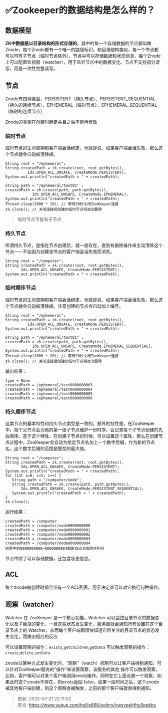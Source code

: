 # ✅Zookeeper的数据结构是怎么样的？

## 数据模型


**ZK中数据是以目录结构的形式存储的**。其中的每一个存储数据的节点都叫做Znode，每个Znode都有一个唯一的路径标识。和目录结构类似，每一个节点都可以可有子节点（临时节点除外）。节点中可以存储数据和状态信息，每个Znode上可以配置监视器（watcher），用于监听节点中的数据变化。节点不支持部分读写，而是一次性完整读写。



## 节点


Znode有四种类型，PERSISTENT（持久节点）、PERSISTENT_SEQUENTIAL（持久的连续节点）、EPHEMERAL（临时节点）、EPHEMERAL_SEQUENTIAL（临时的连续节点）



Znode的类型在创建时确定并且之后不能再修改



### 临时节点


临时节点的生命周期和客户端会话绑定。也就是说，如果客户端会话失效，那么这个节点就会自动被清除掉。



```plain
String root = "/ephemeral";
String createdPath = zk.create(root, root.getBytes(),
          Ids.OPEN_ACL_UNSAFE, CreateMode.PERSISTENT);
System.out.println("createdPath = " + createdPath);

String path = "/ephemeral/test01" ; 
createdPath = zk.create(path, path.getBytes(),
            Ids.OPEN_ACL_UNSAFE, CreateMode.EPHEMERAL);
System.out.println("createdPath = " + createdPath);
Thread.sleep(1000 * 20); // 等待20秒关闭ZooKeeper连接
zk.close(); // 关闭连接后创建的临时节点将自动删除
```



> 临时节点不能有子节点
>



### 持久节点


所谓持久节点，是指在节点创建后，就一直存在，直到有删除操作来主动清除这个节点——不会因为创建该节点的客户端会话失效而消失。



```plain
String root = "/computer";
String createdPath = zk.create(root, root.getBytes(),
       Ids.OPEN_ACL_UNSAFE, CreateMode.PERSISTENT);
System.out.println("createdPath = " + createdPath);
```



### 临时顺序节点


临时节点的生命周期和客户端会话绑定。也就是说，如果客户端会话失效，那么这个节点就会自动被清除掉。注意创建的节点会自动加上编号。



```plain
String root = "/ephemeral";
String createdPath = zk.create(root, root.getBytes(),
          Ids.OPEN_ACL_UNSAFE, CreateMode.PERSISTENT);
System.out.println("createdPath = " + createdPath);

String path = "/ephemeral/test01" ; 
createdPath = zk.create(path, path.getBytes(),
            Ids.OPEN_ACL_UNSAFE, CreateMode.EPHEMERAL_SEQUENTIAL);
System.out.println("createdPath = " + createdPath);
Thread.sleep(1000 * 20); // 等待20秒关闭ZooKeeper连接
zk.close(); // 关闭连接后创建的临时节点将自动删除
```



输出结果：



```plain
type = None
createdPath = /ephemeral/test0000000003
createdPath = /ephemeral/test0000000004
createdPath = /ephemeral/test0000000005
createdPath = /ephemeral/test0000000006
```



### 持久顺序节点


这类节点的基本特性和持久节点类型是一致的。额外的特性是，在ZooKeeper中，每个父节点会为他的第一级子节点维护一份时序，会记录每个子节点创建的先后顺序。基于这个特性，在创建子节点的时候，可以设置这个属性，那么在创建节点过程中，ZooKeeper会自动为给定节点名加上一个数字后缀，作为新的节点名。这个数字后缀的范围是整型的最大值。



```plain
String root = "/computer";
String createdPath = zk.create(root, root.getBytes(),
       Ids.OPEN_ACL_UNSAFE, CreateMode.PERSISTENT);
System.out.println("createdPath = " + createdPath);
for (int i=0; i<5; i++) {
   String path = "/computer/node";
   String createdPath = zk.create(path, path.getBytes(),
       Ids.OPEN_ACL_UNSAFE, CreateMode.PERSISTENT_SEQUENTIAL);
   System.out.println("createdPath = " + createdPath);
}
zk.close();
```



运行结果：



```plain
createdPath = /computer
createdPath = /computer/node0000000000
createdPath = /computer/node0000000001
createdPath = /computer/node0000000002
createdPath = /computer/node0000000003
createdPath = /computer/node0000000004
结果中的0000000000~0000000004都是自动添加的序列号
```



节点中除了可以存储数据，还包含状态信息。



## ACL


每个znode被创建时都会带有一个ACL列表，用于决定谁可以对它执行何种操作。



## 观察（watcher）


Watcher 在 ZooKeeper 是一个核心功能，Watcher 可以监控目录节点的数据变化以及子目录的变化，一旦这些状态发生变化，服务器就会通知所有设置在这个目录节点上的 Watcher，从而每个客户端都很快知道它所关注的目录节点的状态发生变化，而做出相应的反应



可以设置观察的操作：`exists`,`getChildren`,`getData` 可以触发观察的操作：`create`,`delete`,`setData`



znode以某种方式发生变化时，“观察”（watch）机制可以让客户端得到通知。可以针对ZooKeeper服务的“操作”来设置观察，该服务的其他 操作可以触发观察。比如，客户端可以对某个客户端调用exists操作，同时在它上面设置一个观察，如果此时这个znode不存在，则exists返回 false，如果一段时间之后，这个znode被其他客户端创建，则这个观察会被触发，之前的那个客户端就会得到通知。





> 更新: 2025-07-21 22:11:52  
> 原文: <https://www.yuque.com/hollis666/oolnrs/vwxvpehfhu0ppkhx>
